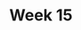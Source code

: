 ---
title: Week 15
days:
  - date: 2024-04-22
    events:
      "**Lecture 36**{: .label .label-lec} Wrapping up part III":
  - date: 2023-04-24
    events:
      "**Lecture 37**{: .label .label-lec} Structured Review ":
      "**Lab**{: .label .label-lab} Final Review ":
  - date: 2023-04-26
    events:
      "**Lecture 38**{: .label .label-lec} Gameshow Review ": 
       "**Extra Credit**{: .label .label-parti} Course Evaluation screenshot to [(Gradescope)](https://www.gradescope.com/courses/704333/assignments/4364385) ":
---